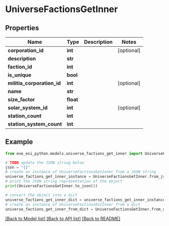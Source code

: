 # UniverseFactionsGetInner


## Properties

Name | Type | Description | Notes
------------ | ------------- | ------------- | -------------
**corporation_id** | **int** |  | [optional] 
**description** | **str** |  | 
**faction_id** | **int** |  | 
**is_unique** | **bool** |  | 
**militia_corporation_id** | **int** |  | [optional] 
**name** | **str** |  | 
**size_factor** | **float** |  | 
**solar_system_id** | **int** |  | [optional] 
**station_count** | **int** |  | 
**station_system_count** | **int** |  | 

## Example

```python
from eve_esi_python.models.universe_factions_get_inner import UniverseFactionsGetInner

# TODO update the JSON string below
json = "{}"
# create an instance of UniverseFactionsGetInner from a JSON string
universe_factions_get_inner_instance = UniverseFactionsGetInner.from_json(json)
# print the JSON string representation of the object
print(UniverseFactionsGetInner.to_json())

# convert the object into a dict
universe_factions_get_inner_dict = universe_factions_get_inner_instance.to_dict()
# create an instance of UniverseFactionsGetInner from a dict
universe_factions_get_inner_from_dict = UniverseFactionsGetInner.from_dict(universe_factions_get_inner_dict)
```
[[Back to Model list]](../README.md#documentation-for-models) [[Back to API list]](../README.md#documentation-for-api-endpoints) [[Back to README]](../README.md)


